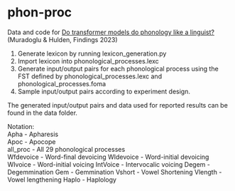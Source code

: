 # phon-proc

Data and code for [Do transformer models do phonology like a linguist?](https://aclanthology.org/2023.findings-acl.541) (Muradoglu & Hulden, Findings 2023)

1. Generate lexicon by running lexicon_generation.py
2. Import lexicon into phonological_processes.lexc
3. Generate input/output pairs for each phonological process using the FST defined by phonological_processes.lexc and phonological_processes.foma
4. Sample input/output pairs according to experiment design. 

The generated input/output pairs and data used for reported results can be found in the data folder.

Notation: \
Apha - Apharesis \
Apoc - Apocope \
all_proc - All 29 phonological processes \
Wfdevoice - Word-final devoicing
WIdevoice - Word-initial devoicing
WIvoice - Word-initial voicing
IntVoice - Intervocalic voicing
Degem - Degemmination
Gem - Gemmination
Vshort - Vowel Shortening
Vlength - Vowel lengthening
Haplo - Haplology

